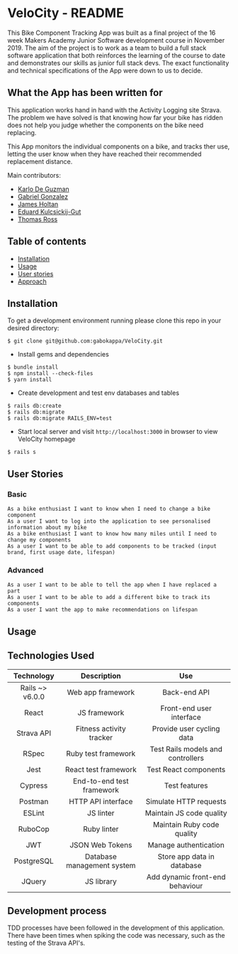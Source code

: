 # VeloCity - README

This Bike Component Tracking App was built as a final project of the 16 week Makers Academy Junior Software development course in November 2019. The aim of the project is to work as a team to build a full stack software application that both reinforces the learning of the course to date and demonstrates our skills as junior full stack devs. The exact functionality and technical specifications of the App were down to us to decide.

## What the App has been written for
This application works hand in hand with the Activity Logging site Strava.  The problem we have solved is that knowing how far your bike has ridden does not help you judge whether the components on the bike need replacing.

This App monitors the individual components on a bike, and tracks ther use, letting the user know when they have reached their recommended replacement distance.

Main contributors:

* [Karlo De Guzman](https://github.com/kdeg0040)
* [Gabriel Gonzalez](https://github.com/gabokappa)
* [James Holtan](https://github.com/BigTallJim)
* [Eduard Kulcsickij-Gut](https://github.com/EdZeno)
* [Thomas Ross](https://github.com/Gotteschalk)


## Table of contents
* [Installation](#installation)
* [Usage](#usage)
* [User stories](#user-stories)
* [Approach](#approach)

## Installation
To get a development environment running please clone this repo in your desired directory:
```
$ git clone git@github.com:gabokappa/VeloCity.git
```
- Install gems and dependencies
```
$ bundle install
$ npm install --check-files
$ yarn install
```
- Create development and test env databases and tables
```
$ rails db:create
$ rails db:migrate
$ rails db:migrate RAILS_ENV=test
```
- Start local server and visit ```http://localhost:3000``` in browser to view VeloCity homepage
```
$ rails s
```
## User Stories
### Basic
```
As a bike enthusiast I want to know when I need to change a bike component
As a user I want to log into the application to see personalised information about my bike
As a bike enthusiast I want to know how many miles until I need to change my components
As a user I want to be able to add components to be tracked (input brand, first usage date, lifespan)
```
### Advanced
```
As a user I want to be able to tell the app when I have replaced a part
As a user I want to be able to add a different bike to track its components
As a user I want the app to make recommendations on lifespan
```
## Usage

## Technologies Used
| Technology | Description | Use |
| :--------------------------------: | :--------------------------------: | :--------------------------------: |
| Rails ~> v6.0.0 | Web app framework | Back-end API |
| React | JS framework | Front-end user interface |
| Strava API | Fitness activity tracker| Provide user cycling data |
| RSpec | Ruby test framework  | Test Rails models and controllers |
| Jest | React test framework | Test React components |
| Cypress | End-to-end test framework | Test features |
| Postman | HTTP API interface | Simulate HTTP requests |
| ESLint | JS linter | Maintain JS code quality |
| RuboCop | Ruby linter | Maintain Ruby code quality |
| JWT | JSON Web Tokens | Manage authentication |
| PostgreSQL | Database management system | Store app data in database |
| JQuery | JS library | Add dynamic front-end behaviour |

## Development process
TDD processes have been followed in the development of this application.  There have been times when spiking the code was necessary, such as the testing of the Strava API's.


